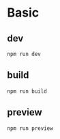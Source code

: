 # Basic

## dev
```shell
npm run dev
```

## build
```shell
npm run build
```

## preview
```shell
npm run preview
```
